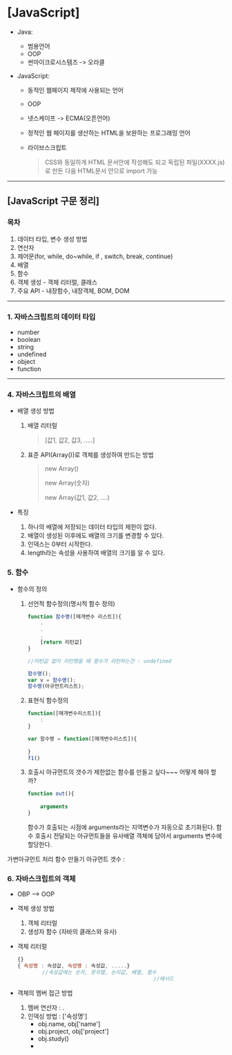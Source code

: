 # [JavaScript]

- Java: 

  - 범용언어
  - OOP
  - 썬마이크로시스템즈 -> 오라클

- JavaScript: 

  - 동적인 웹페이지 제작에 사용되는 언어

  - OOP

  - 넷스케이프 -> ECMA(오픈언어)

  - 정적인 웹 페이지를 생산하는 HTML을 보완하는 프로그래밍 언어

  - 라이브스크립트

    > CSS와 동일하게 HTML 문서안에 작성해도 되고 독립된 파일(XXXX.js)로 만든 다음 HTML문서 안으로 import 가능



--------------------------

## [JavaScript 구문 정리]

### 목차

1. 데이터 타입, 변수 생성 방법
2. 연산자
3. 제어문(for, while, do~while, if , switch, break, continue)
4. 배열
5. 함수
6. 객체 생성 - 객체 리터럴, 클래스
7. 주요 API - 내장함수, 내장객체, BOM, DOM

---------------------------

### 1. 자바스크립트의 데이터 타입

- number
- boolean
- string
- undefined
- object
- function

--------------------------------------



### 4. 자바스크립트의 배열

- 배열 생성 방법

  1. 배열 리터럴

     > [값1, 값2, 값3, .....]

  2. 표준 API(Array())로 객체를 생성하여 만드는 방법

     >new Array()
     >
     >new Array(숫자)
     >
     >new Array(값1, 값2, ....)

- 특징

  1. 하나의 배열에 저장되는 데이터 타입의 제한이 없다.
  2. 배열이 생성된 이후에도 배열의 크기를 변경할 수 있다.
  3. 인덱스는 0부터 시작한다.
  4. length라는 속성을 사용하여 배열의 크기를 알 수 있다.



### 5. 함수

- 함수의 정의

  1. 선언적 함수정의(명시적 함수 정의)

     ``` javascript
     function 함수명([매개변수 리스트]){
         .
         .
         .
         [return 리턴값]
     }
     
     //리턴값 없이 리턴했을 때 함수가 리턴하는건 : undefined
     
     함수명();
     var v = 함수명();
     함수명(아규먼트리스트);
     ```

  2. 표현식 함수정의

     ```javascript
     function([매개변수리스트]){
         :
     }
     
     var 함수명 = function([매개변수리스트]){
         
     }
     f1()
     ```

  3. 호출시 아규먼트의 갯수가 제한없는 함수를 만들고 싶다~~~ 어떻게 해야 할까?

     ```javascript
     function out(){
         
         arguments
     }
     ```

     함수가 호출되는 시점에 arguments라는 지역변수가 자동으로 초기화된다. 함수 호출시 전달되는 아규먼트들을 유사배열 객체에 담아서 arguments 변수에 할당한다.

가변아규먼트 처리 함수 만들기 아규먼트 갯수 : 

###  6. 자바스크립트의 객체

- OBP --> OOP

- 객체 생성 방법

  1. 객체 리터럴
  2. 생성자 함수 (자바의 클래스와 유사)

- 객체 리터럴

  ```javascript
  {}
  { 속성명 : 속성값, 속성명 : 속성값, .....}
  		  //속성값에는 숫자, 문자열, 논리값, 배열, 함수
  											  //메서드
  ```

- 객체의 멤버 접근 방법

  1. 멤버 연산자 : .
  2. 인덱싱 방법 : ['속성명']
     - obj.name, obj['name']
     - obj.project, obj['project']
     - obj.study()
     - 
